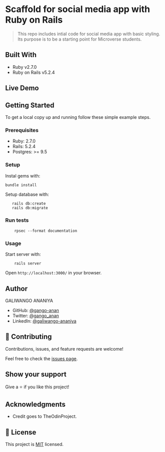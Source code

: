 # Scaffold for social media app with Ruby on Rails

> This repo includes intial code for social media app with basic styling. Its purpose is to be a starting point for Microverse students.

## Built With

- Ruby v2.7.0
- Ruby on Rails v5.2.4

## Live Demo




## Getting Started

To get a local copy up and running follow these simple example steps.

### Prerequisites

- Ruby: 2.7.0
- Rails: 5.2.4
- Postgres: >= 9.5

### Setup

Instal gems with:

```
bundle install
```

Setup database with:

```
   rails db:create
   rails db:migrate
```

### Run tests

```
    rpsec --format documentation
```

### Usage

Start server with:

```
    rails server
```

Open `http://localhost:3000/` in your browser.


## Author

GALIWANGO ANANIYA

- GitHub: [@gango-anan](https://github.com/gango-anan) 
- Twitter: [@gango_anan](https://twitter.com/gango_anan) 
- LinkedIn: [@galiwango-ananiya](https://www.linkedin.com/in/galiwango-ananiya-0800821b4/) 

## 🤝 Contributing

Contributions, issues, and feature requests are welcome!

Feel free to check the [issues page](https://github.com/gango-anan/ror-social-scaffold/issues).

## Show your support

Give a ⭐️ if you like this project!

## Acknowledgments

- Credit goes to TheOdinProject.


## 📝 License

This project is [MIT](https://github.com/gango-anan/ror-social-scaffold/blob/development/LICENSE) licensed.

